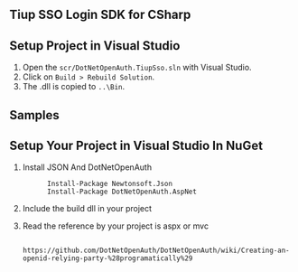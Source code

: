 ﻿## Tiup SSO Login SDK for CSharp

Setup Project in Visual Studio
----------------------------

1.   Open the `scr/DotNetOpenAuth.TiupSso.sln` with Visual Studio.
2.   Click on `Build > Rebuild Solution`.
3.   The .dll is copied to `..\Bin`.

Samples
-----

Setup Your Project in Visual Studio In NuGet
----------------------------
1. Install JSON And DotNetOpenAuth

             Install-Package Newtonsoft.Json
             Install-Package DotNetOpenAuth.AspNet

2. Include the build dll in your project

3. Read the reference by your project is aspx or mvc

            https://github.com/DotNetOpenAuth/DotNetOpenAuth/wiki/Creating-an-openid-relying-party-%28programatically%29
